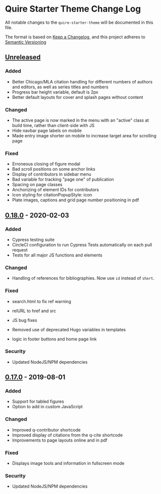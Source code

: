 # Quire Starter Theme Change Log

All notable changes to the `quire-starter-theme` will be documented in this file. 

The format is based on [Keep a Changelog](https://keepachangelog.com/en/1.0.0/), 
and this project adheres to [Semantic Versioning](https://semver.org/spec/v2.0.0.html)

## [Unreleased]

### Added

- Better Chicago/MLA citation handling for different numbers of authors and editors, as well as series titles and numbers
- Progress bar height variable, default is 2px
- Better default layouts for cover and splash pages without content

### Changed

- The active page is now marked in the menu with an "active" class at build time, rather than client-side with JS
- Hide navbar page labels on mobile
- Made entry image shorter on mobile to increase target area for scrolling page

### Fixed

- Erroneous closing of figure modal
- Bad scroll positions on some anchor links
- Display of contributors in sidebar menu
- Bad variable for tracking "page one" of publication
- Spacing on page classes
- Anchorizing of element IDs for contributors
- Icon styling for citationPopupStyle: icon
- Plate images, captions and grid page number positioning in pdf


## [0.18.0] - 2020-02-03
### Added
+ Cypress testing suite
+ CircleCI configuration to run Cypress Tests automatically on each pull request
+ Tests for all major JS functions and elements

### Changed
* Handling of references for bibliographies. Now use `id` instead of `short`.

### Fixed
* search.html to fix ref warning
+ relURL to href and src
* JS bug fixes 
- Removed use of deprecated Hugo variables in templates 
* logic in footer buttons and home page link

### Security
* Updated NodeJS/NPM dependencies

## [0.17.0] - 2019-08-01
### Added
+ Support for tabled figures
+ Option to add in custom JavaScript

### Changed
+ Improved q-contributor shortcode
+ Improved display of citations from the q-cite shortcode
+ Improvements to page layouts online and in pdf

### Fixed
+ Displays image tools and information in fullscreen mode

### Security
* Updated NodeJS/NPM dependencies

[Unreleased]: https://github.com/gettypubs/quire-starter-theme/compare/v0.18.0...HEAD
[0.18.0]: https://github.com/gettypubs/quire-starter-theme/compare/v0.17.0...v0.18.0
[0.17.0]: https://github.com/gettypubs/quire-starter-theme/releases/tag/v0.17.0
